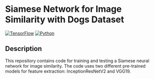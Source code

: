 # Siamese Network for Image Similarity with Dogs Dataset

[![TensorFlow](https://img.shields.io/badge/TensorFlow-2.11.0-orange)](https://www.tensorflow.org/)
[![Python](https://img.shields.io/badge/Python-3.7.12-green)](https://www.python.org/downloads/release/python-3712/)


## Description
This repository contains code for training and testing a Siamese neural network for image similarity. The code uses two different pre-trained models for feature extraction: InceptionResNetV2 and VGG19.



